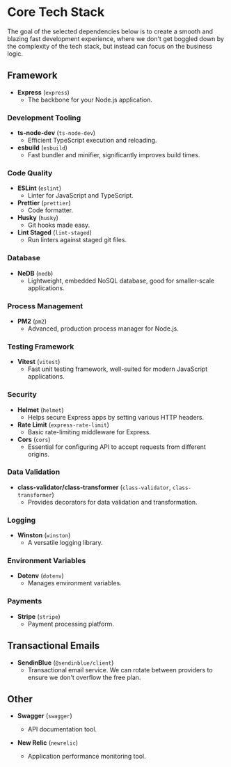 # Core Tech Stack

The goal of the selected dependencies below is to create a smooth and blazing fast development experience, where we don't get boggled down by the complexity of the tech stack, but instead can focus on the business logic.

## Framework

- **Express** (`express`)
  - The backbone for your Node.js application.

### Development Tooling

- **ts-node-dev** (`ts-node-dev`)
  - Efficient TypeScript execution and reloading.
- **esbuild** (`esbuild`)
  - Fast bundler and minifier, significantly improves build times.

### Code Quality

- **ESLint** (`eslint`)
  - Linter for JavaScript and TypeScript.
- **Prettier** (`prettier`)
  - Code formatter.
- **Husky** (`husky`)
  - Git hooks made easy.
- **Lint Staged** (`lint-staged`)
  - Run linters against staged git files.

### Database

- **NeDB** (`nedb`)
  - Lightweight, embedded NoSQL database, good for smaller-scale applications.

### Process Management

- **PM2** (`pm2`)
  - Advanced, production process manager for Node.js.

### Testing Framework

- **Vitest** (`vitest`)
  - Fast unit testing framework, well-suited for modern JavaScript applications.

### Security

- **Helmet** (`helmet`)
  - Helps secure Express apps by setting various HTTP headers.
- **Rate Limit** (`express-rate-limit`)
  - Basic rate-limiting middleware for Express.
- **Cors** (`cors`)
  - Essential for configuring API to accept requests from different origins.

### Data Validation

- **class-validator/class-transformer** (`class-validator`, `class-transformer`)
  - Provides decorators for data validation and transformation.

### Logging

- **Winston** (`winston`)
  - A versatile logging library.

### Environment Variables

- **Dotenv** (`dotenv`)
  - Manages environment variables.

### Payments

- **Stripe** (`stripe`)
  - Payment processing platform.

## Transactional Emails

- **SendinBlue** (`@sendinblue/client`)
  - Transactional email service. We can rotate between providers to ensure we don't overflow the free plan.

## Other

- **Swagger** (`swagger`)
  - API documentation tool.

- **New Relic** (`newrelic`)
  - Application performance monitoring tool.
